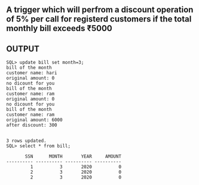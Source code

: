 ## A trigger which will perfrom a discount operation of 5% per call for registerd customers if the total monthly bill exceeds ₹5000

## OUTPUT

```
SQL> update bill set month=3;
bill of the month
customer name: hari
original amount: 0
no dicount for you
bill of the month
customer name: ram
original amount: 0
no dicount for you
bill of the month
customer name: ram
original amount: 6000
after discount: 300


3 rows updated.
SQL> select * from bill;

       SSN      MONTH       YEAR     AMOUNT
---------- ---------- ---------- ----------
         1          3       2020          0
         2          3       2020          0
         2          3       2020          0

```

